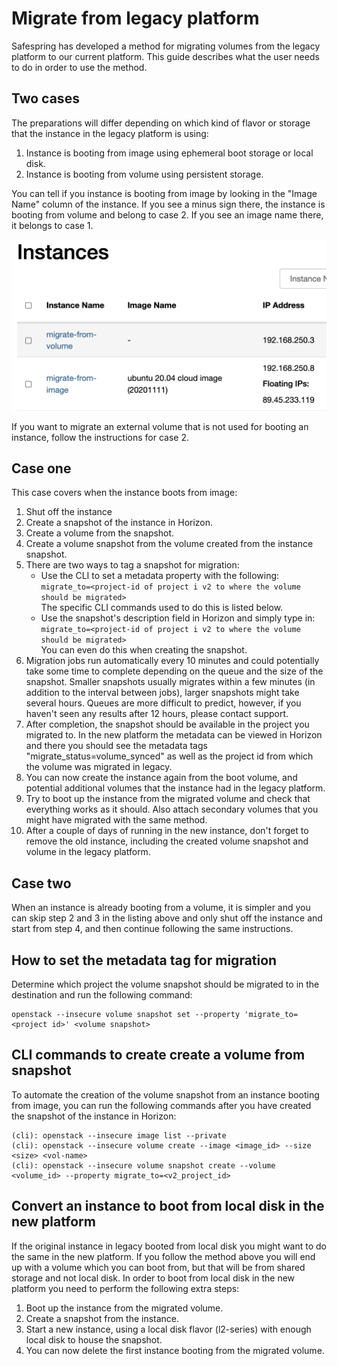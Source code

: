 # Migrate from legacy platform

Safespring has developed a method for migrating volumes from the legacy platform to our
current platform. This guide describes what the user needs to do in order to use the method.

## Two cases

The preparations will differ depending on which kind of flavor or storage that the instance in the legacy platform is using:

1. Instance is booting from image using ephemeral boot storage or local disk.
2. Instance is booting from volume using persistent storage.

You can tell if you instance is booting from image by looking in the "Image Name" column of the instance. If you see a minus sign there, the instance is booting from volume and belong to case 2. If you see an image name there, it belongs to case 1.

![image](../images/volume-or-image.png)

If you want to migrate an external volume that is not used for booting an instance, follow the instructions for case 2.

## Case one

This case covers when the instance boots from image:

1. Shut off the instance
2. Create a snapshot of the instance in Horizon.
3. Create a volume from the snapshot.
4. Create a volume snapshot from the volume created from the instance snapshot.
5. There are two ways to tag a snapshot for migration:
   - Use the CLI to set a metadata property with the following:  
     `migrate_to=<project-id of project i v2 to where the volume should be migrated>`  
     The specific CLI commands used to do this is listed below.
   - Use the snapshot's description field in Horizon and simply type in:  
     `migrate_to=<project-id of project i v2 to where the volume should be migrated>`  
     You can even do this when creating the snapshot.
6. Migration jobs run automatically every 10 minutes and could potentially take
   some time to complete depending on the queue and the size of the snapshot.
   Smaller snapshots usually migrates within a few minutes (in addition
   to the interval between jobs), larger snapshots might take several hours.
   Queues are more difficult to predict, however, if you haven't seen any
   results after 12 hours, please contact support.
7. After completion, the snapshot should be available in the project you
   migrated to. In the new platform the metadata can be viewed in Horizon and there
   you should see the metadata tags "migrate_status=volume_synced" as well as
   the project id from which the volume was migrated in legacy.
8. You can now create the instance again from the boot volume, and potential
   additional volumes that the instance had in the legacy platform.
9. Try to boot up the instance from the migrated volume and check that
   everything works as it should. Also attach secondary volumes that you might
   have migrated with the same method.
10. After a couple of days of running in the new instance, don't forget to
    remove the old instance, including the created volume snapshot and volume in
    the legacy platform.

## Case two

When an instance is already booting from a volume, it is simpler and you can skip step 2 and 3 in the listing above and only shut off the instance and start from step 4, and then continue following the same instructions.

## How to set the metadata tag for migration

Determine which project the volume snapshot should be migrated to in the destination and run the
following command:

```
openstack --insecure volume snapshot set --property 'migrate_to=<project id>' <volume snapshot>
```

## CLI commands to create create a volume from snapshot

To automate the creation of the volume snapshot from an instance booting from image, you can run the following commands after you have created the snapshot of the instance in Horizon:
```code
(cli): openstack --insecure image list --private
(cli): openstack --insecure volume create --image <image_id> --size <size> <vol-name>
(cli): openstack --insecure volume snapshot create --volume <volume_id> --property migrate_to=<v2_project_id>
```

## Convert an instance to boot from local disk in the new platform

If the original instance in legacy booted from local disk you might want to do the same in the new platform.
If you follow the method above you will end up with a volume which you can boot from, but that will be from shared
storage and not local disk. In order to boot from local disk in the new platform you need to perform the following extra steps:

1. Boot up the instance from the migrated volume.
2. Create a snapshot from the instance.
3. Start a new instance, using a local disk flavor (l2-series) with enough local disk to house the snapshot.
4. You can now delete the first instance booting from the migrated volume.
